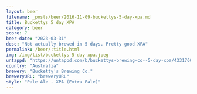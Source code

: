 ```yaml
---
layout: beer
filename: _posts/beer/2016-11-09-buckettys-5-day-xpa.md
title: Buckettys 5 day XPA
category: beer
score: 7
beer-date: "2023-03-31"
desc: "Not actually brewed in 5 days. Pretty good XPA"
permalink: /beer/:title.html
img: /img/list/buckettys-5-day-xpa.jpeg
untappd: "https://untappd.com/b/buckettys-brewing-co--5-day-xpa/4331760"
country: "Australia"
brewery: "Bucketty's Brewing Co."
breweryURL: "breweryURL"
style: "Pale Ale - XPA (Extra Pale)"
---
```

